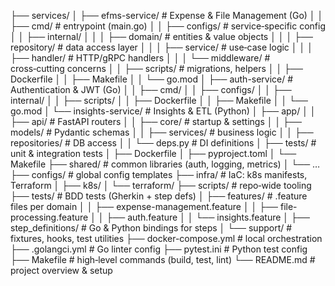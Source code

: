 ├── services/
│   ├── efms-service/                # Expense & File Management (Go)
│   │   ├── cmd/                      # entrypoint (main.go)
│   │   ├── configs/                  # service‑specific config
│   │   ├── internal/
│   │   │   ├── domain/               # entities & value objects
│   │   │   ├── repository/           # data access layer
│   │   │   ├── service/              # use‑case logic
│   │   │   ├── handler/              # HTTP/gRPC handlers
│   │   │   └── middleware/           # cross‑cutting concerns
│   │   ├── scripts/                  # migrations, helpers
│   │   ├── Dockerfile
│   │   ├── Makefile
│   │   └── go.mod
│   ├── auth-service/                # Authentication & JWT (Go)
│   │   ├── cmd/
│   │   ├── configs/
│   │   ├── internal/
│   │   ├── scripts/
│   │   ├── Dockerfile
│   │   ├── Makefile
│   │   └── go.mod
│   └── insights-service/            # Insights & ETL (Python)
│       ├── app/
│       │   ├── api/                  # FastAPI routers
│       │   ├── core/                 # startup & settings
│       │   ├── models/               # Pydantic schemas
│       │   ├── services/             # business logic
│       │   ├── repositories/         # DB access
│       │   └── deps.py               # DI definitions
│       ├── tests/                    # unit & integration tests
│       ├── Dockerfile
│       ├── pyproject.toml
│       └── Makefile
├── shared/                          # common libraries (auth, logging, metrics)
│   └── …
├── configs/                         # global config templates
├── infra/                           # IaC: k8s manifests, Terraform
│   ├── k8s/
│   └── terraform/
├── scripts/                         # repo‑wide tooling
├── tests/                           # BDD tests (Gherkin + step defs)
│   ├── features/                    # .feature files per domain
│   │   ├── expense-management.feature
│   │   ├── file-processing.feature
│   │   ├── auth.feature
│   │   └── insights.feature
│   ├── step_definitions/            # Go & Python bindings for steps
│   └── support/                     # fixtures, hooks, test utilities
├── docker-compose.yml               # local orchestration
├── .golangci.yml                    # Go linter config
├── pytest.ini                       # Python test config
├── Makefile                         # high‑level commands (build, test, lint)
└── README.md                        # project overview & setup

